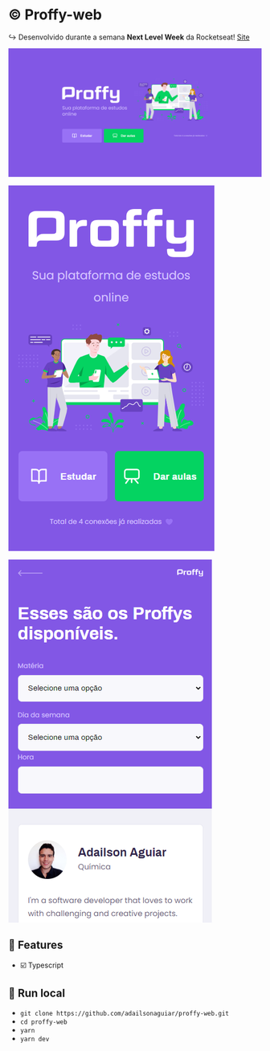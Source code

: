# :copyright: Proffy-web

:arrow_right_hook: Desenvolvido durante a semana **Next Level Week** da Rocketseat! [Site](https://proffy-ten-brown.vercel.app/)

![Home desktop](https://raw.githubusercontent.com/adailsonaguiar/proffy-web/master/screenshots/Capturar.PNG)

![Home mobile](https://raw.githubusercontent.com/adailsonaguiar/proffy-web/master/screenshots/Capturar2.PNG)

![Home mobile](https://raw.githubusercontent.com/adailsonaguiar/proffy-web/master/screenshots/Capturar3.PNG)

## :pencil: Features

- :ballot_box_with_check: Typescript

## :gem: Run local

- `git clone https://github.com/adailsonaguiar/proffy-web.git`
- `cd proffy-web`
- `yarn`
- `yarn dev`
